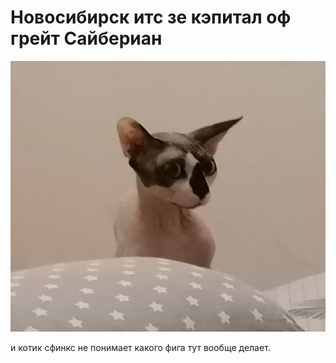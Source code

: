 # Новосибирск итс зе кэпитал оф грейт Сайбериан

![Сфинкс](photo_2022-09-25_20-36-41.jpg)


и котик сфинкс не понимает какого фига тут вообще делает.